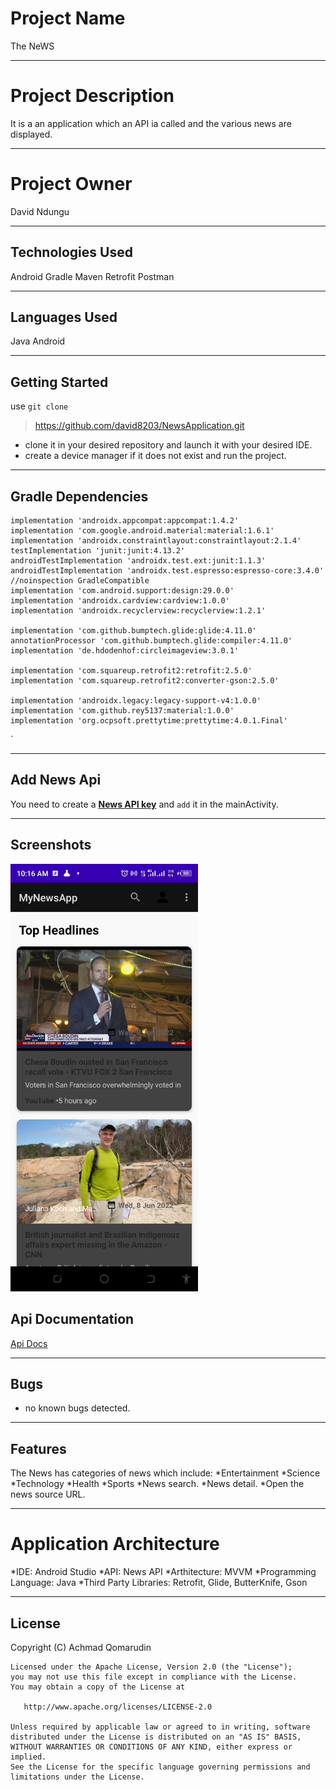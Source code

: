 # Project Name
The NeWS
___
# Project Description
It is a an application which an API ia called and the various news are displayed.
___
# Project Owner
David Ndungu
___
## Technologies Used
Android
Gradle
Maven
Retrofit
Postman
___
## Languages Used
Java Android
___
## Getting Started
use `git clone` 
>https://github.com/david8203/NewsApplication.git
* clone it in your desired repository and launch it with your desired IDE.
* create a device manager if it does not exist and run the project.
___
## Gradle Dependencies

    implementation 'androidx.appcompat:appcompat:1.4.2'
    implementation 'com.google.android.material:material:1.6.1'
    implementation 'androidx.constraintlayout:constraintlayout:2.1.4'
    testImplementation 'junit:junit:4.13.2'
    androidTestImplementation 'androidx.test.ext:junit:1.1.3'
    androidTestImplementation 'androidx.test.espresso:espresso-core:3.4.0'
    //noinspection GradleCompatible
    implementation 'com.android.support:design:29.0.0'
    implementation 'androidx.cardview:cardview:1.0.0'
    implementation 'androidx.recyclerview:recyclerview:1.2.1'

    implementation 'com.github.bumptech.glide:glide:4.11.0'
    annotationProcessor 'com.github.bumptech.glide:compiler:4.11.0'
    implementation 'de.hdodenhof:circleimageview:3.0.1'

    implementation 'com.squareup.retrofit2:retrofit:2.5.0'
    implementation 'com.squareup.retrofit2:converter-gson:2.5.0'

    implementation 'androidx.legacy:legacy-support-v4:1.0.0'
    implementation 'com.github.rey5137:material:1.0.0'
    implementation 'org.ocpsoft.prettytime:prettytime:4.0.1.Final'


`
___
## Add News Api
You need to create a **[News API key](https://newsapi.org/docs/endpoints/sources)** and `add` it in the mainActivity.
___
## Screenshots

<img
src="app/src/main/res/drawable/screenshot1.jpg"
alt="Sample Screenshot"
title="Headlines"
style="display: inline-block; margin: 0 auto; max-width: 300px">
## Api Documentation
[Api Docs](https://newsapi.org/docs/endpoints/sources)
___
## Bugs
* no known bugs detected.
___
## Features
The News has categories of news which include:
*Entertainment
*Science
*Technology
*Health
*Sports
*News search.
*News detail.
*Open the news source URL.
___
# Application Architecture
*IDE: Android Studio
*API: News API
*Arthitecture: MVVM
*Programming Language: Java
*Third Party Libraries: Retrofit, Glide, ButterKnife, Gson
___
## License
Copyright (C) Achmad Qomarudin

    Licensed under the Apache License, Version 2.0 (the "License");
    you may not use this file except in compliance with the License.
    You may obtain a copy of the License at

       http://www.apache.org/licenses/LICENSE-2.0

    Unless required by applicable law or agreed to in writing, software
    distributed under the License is distributed on an "AS IS" BASIS,
    WITHOUT WARRANTIES OR CONDITIONS OF ANY KIND, either express or implied.
    See the License for the specific language governing permissions and
    limitations under the License.
